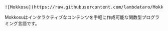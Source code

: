 <pre style="center">![Mokkosu](https://raw.githubusercontent.com/lambdataro/Mokkosu/master/Logo/mokkosu.png)</pre>

Mokkosuはインタラクティブなコンテンツを手軽に作成可能な関数型プログラミング言語です。
